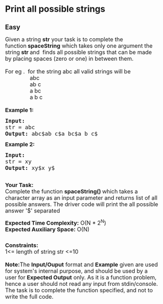 # Print all possible strings
## Easy 
<div class="problem-statement" style="user-select: auto;">
                <p style="user-select: auto;"></p><p style="user-select: auto;"><span style="font-size: 18px; user-select: auto;">Given a string <strong style="user-select: auto;">str</strong> your task is to complete the function<strong style="user-select: auto;">&nbsp;spaceString</strong> which takes only one argument the string<strong style="user-select: auto;"> str </strong>and&nbsp;&nbsp;finds all possible strings that can be made by placing spaces (zero or one) in between them.&nbsp;<br style="user-select: auto;">
<br style="user-select: auto;">
For eg . &nbsp;for the string abc all valid strings will be<br style="user-select: auto;">
&nbsp;&nbsp; &nbsp; &nbsp; &nbsp; &nbsp; &nbsp; &nbsp; &nbsp;abc<br style="user-select: auto;">
&nbsp;&nbsp; &nbsp; &nbsp; &nbsp; &nbsp; &nbsp; &nbsp; &nbsp;ab c<br style="user-select: auto;">
&nbsp;&nbsp; &nbsp; &nbsp; &nbsp; &nbsp; &nbsp; &nbsp; &nbsp;a bc<br style="user-select: auto;">
&nbsp; &nbsp; &nbsp; &nbsp; &nbsp; &nbsp; &nbsp; &nbsp; a b c<br style="user-select: auto;">
<br style="user-select: auto;">
<strong style="user-select: auto;">Example 1:</strong></span></p>

<pre style="position: relative; user-select: auto;"><span style="font-size: 18px; user-select: auto;"><strong style="user-select: auto;">Input:
</strong>str = abc
<strong style="user-select: auto;">Output: </strong>abc$ab&nbsp;c$a bc$a b c$<strong style="user-select: auto;">
</strong></span><div class="open_grepper_editor" title="Edit &amp; Save To Grepper" style="user-select: auto;"></div></pre>

<p style="user-select: auto;"><span style="font-size: 18px; user-select: auto;"><strong style="user-select: auto;">Example 2:</strong></span></p>

<pre style="position: relative; user-select: auto;"><span style="font-size: 18px; user-select: auto;"><strong style="user-select: auto;">Input:
</strong>str = xy
<strong style="user-select: auto;">Output: </strong>xy$x y$

</span><div class="open_grepper_editor" title="Edit &amp; Save To Grepper" style="user-select: auto;"></div></pre>

<p style="user-select: auto;"><span style="font-size: 18px; user-select: auto;"><strong style="user-select: auto;">Your Task:</strong><br style="user-select: auto;">
Complete the function&nbsp;<strong style="user-select: auto;">spaceString()&nbsp;</strong>which takes a character array as an input parameter and returns list of all possible answers. The driver code will print the all possible answer '$' separated</span></p>

<p style="user-select: auto;"><span style="font-size: 18px; user-select: auto;"><strong style="user-select: auto;">Expected Time Complexity:</strong>&nbsp;O(N * 2<sup style="user-select: auto;">N</sup>)<br style="user-select: auto;">
<strong style="user-select: auto;">Expected Auxiliary Space:</strong>&nbsp;O(N)</span></p>

<p style="user-select: auto;"><br style="user-select: auto;">
<span style="font-size: 18px; user-select: auto;"><strong style="user-select: auto;">Constraints:</strong><br style="user-select: auto;">
1&lt;= length of string str&nbsp;&lt;=10<br style="user-select: auto;">
<br style="user-select: auto;">
<strong style="user-select: auto;">Note:</strong>The <strong style="user-select: auto;">Input/Ouput</strong> format and <strong style="user-select: auto;">Example</strong> given are used for system's internal purpose, and should be used by a user for <strong style="user-select: auto;">Expected Output</strong> only. As it is a function problem, hence a user should not read any input from stdin/console. The task is to complete the function specified, and not to write the full code.</span></p>
 <p style="user-select: auto;"></p>
            </div>
